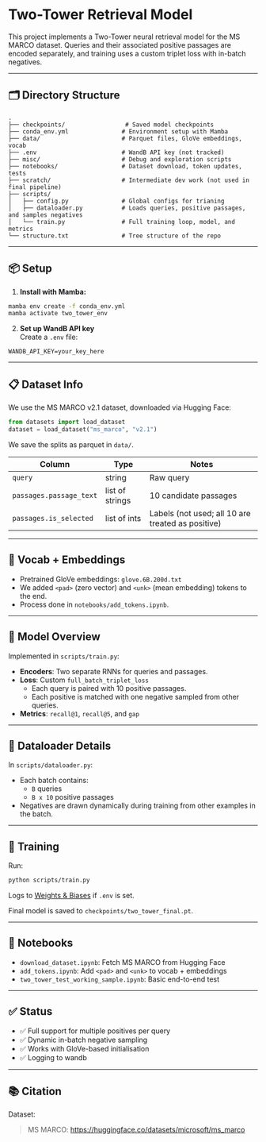 # Two-Tower Retrieval Model

This project implements a Two-Tower neural retrieval model for the MS MARCO dataset. Queries and their associated positive passages are encoded separately, and training uses a custom triplet loss with in-batch negatives.

---

## 🗂 Directory Structure

```
.
├── checkpoints/                 # Saved model checkpoints
├── conda_env.yml               # Environment setup with Mamba
├── data/                       # Parquet files, GloVe embeddings, vocab
├── .env                        # WandB API key (not tracked)
├── misc/                       # Debug and exploration scripts
├── notebooks/                  # Dataset download, token updates, tests
├── scratch/                    # Intermediate dev work (not used in final pipeline)
├── scripts/
│   ├── config.py               # Global configs for trianing 
│   ├── dataloader.py           # Loads queries, positive passages, and samples negatives
│   └── train.py                # Full training loop, model, and metrics
└── structure.txt               # Tree structure of the repo
```

---

## 📦 Setup

1. **Install with Mamba:**
```bash
mamba env create -f conda_env.yml
mamba activate two_tower_env
```

2. **Set up WandB API key**  
   Create a `.env` file:
```
WANDB_API_KEY=your_key_here
```

---

## 📋 Dataset Info

We use the MS MARCO v2.1 dataset, downloaded via Hugging Face:

```python
from datasets import load_dataset
dataset = load_dataset("ms_marco", "v2.1")
```

We save the splits as parquet in `data/`.

| Column                  | Type               | Notes                                                |
| -----------------------|-------------------|------------------------------------------------------|
| `query`                | string            | Raw query                                            |
| `passages.passage_text`| list of strings   | 10 candidate passages                                |
| `passages.is_selected` | list of ints      | Labels (not used; all 10 are treated as positive)   |

---

## 🔡 Vocab + Embeddings

- Pretrained GloVe embeddings: `glove.6B.200d.txt`
- We added `<pad>` (zero vector) and `<unk>` (mean embedding) tokens to the end.
- Process done in `notebooks/add_tokens.ipynb`.

---

## 🧠 Model Overview

Implemented in `scripts/train.py`:

- **Encoders**: Two separate RNNs for queries and passages.
- **Loss**: Custom `full_batch_triplet_loss`
  - Each query is paired with 10 positive passages.
  - Each positive is matched with one negative sampled from other queries.
- **Metrics**: `recall@1`, `recall@5`, and `gap`

---

## 🧪 Dataloader Details

In `scripts/dataloader.py`:

- Each batch contains:
  - `B` queries
  - `B x 10` positive passages
- Negatives are drawn dynamically during training from other examples in the batch.

---

## 🚀 Training

Run:

```bash
python scripts/train.py
```

Logs to [Weights & Biases](https://wandb.ai/) if `.env` is set.

Final model is saved to `checkpoints/two_tower_final.pt`.

---

## 📝 Notebooks

- `download_dataset.ipynb`: Fetch MS MARCO from Hugging Face
- `add_tokens.ipynb`: Add `<pad>` and `<unk>` to vocab + embeddings
- `two_tower_test_working_sample.ipynb`: Basic end-to-end test

---

## ✅ Status

- ✅ Full support for multiple positives per query
- ✅ Dynamic in-batch negative sampling
- ✅ Works with GloVe-based initialisation
- ✅ Logging to wandb

---

## 📚 Citation

Dataset:  
> MS MARCO: https://huggingface.co/datasets/microsoft/ms_marco